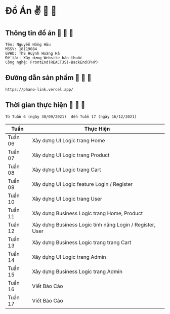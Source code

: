 
# Đồ Án :v: :sneezing_face: :sneezing_face:

## Thông tin đồ án :rofl: :rofl: :rofl:

```
Tên: Nguyễn Hồng Hữu  
MSSV: 18119084
GVHD: ThS Huỳnh Hoàng Hà
Đề tài: Xây dựng Website bán thuốc
Công nghệ: FrontEnd(REACTJS)-BackEnd(PHP)
```

## Đường dẫn sản phẩm :rofl: :rofl: :rofl:
```
https://phano-link.vercel.app/
```

## Thời gian thực hiện :rofl: :rofl: :rofl:
```
Từ Tuần 6 (ngày 30/09/2021)  đến Tuần 17 (ngày 16/12/2021)
```
| Tuần | Thực Hiện |
| ------------- | ------------- |
| Tuần 06  | Xây dựng UI Logic trang Home  |
| Tuần 07  | Xây dựng UI Logic trang Product |
| Tuần 08  | Xây dựng UI Logic trang Cart  |
| Tuần 09  | Xây dựng UI Logic feature Login / Register |
| Tuần 10  | Xây dựng UI Logic trang User |
| Tuần 11  | Xây dựng Business Logic trang Home, Product |
| Tuần 12  | Xây dựng Business Logic tính năng Login / Register, User |
| Tuần 13  | Xây dựng Business Logic trang trang Cart|
| Tuần 14  | Xây dựng UI Logic trang Admin  |
| Tuần 15  | Xây dựng Business Logic trang Admin  |
| Tuần 16  | Viết Báo Cáo |
| Tuần 17  | Viết Báo Cáo |

